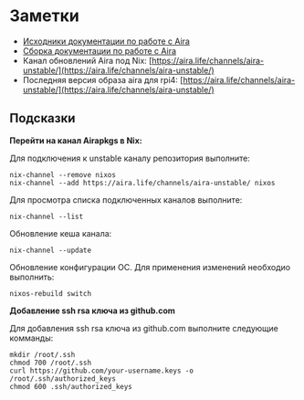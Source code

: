 # Заметки
* [Исходники документации по работе с Aira](https://github.com/airalab/aira/tree/master/docs)
* [Сборка документации по работе с Aira](https://aira.readthedocs.io/en/latest/getting_started.html)
* Канал обновлений Aira под Nix: [https://aira.life/channels/aira-unstable/](https://aira.life/channels/aira-unstable/)
* Последняя версия образа aira для rpi4: [https://aira.life/channels/aira-unstable/](https://aira.life/channels/aira-unstable/)

## Подсказки

**Перейти на канал Airapkgs в Nix:**

Для подключения к unstable каналу репозитория выполните:

    nix-channel --remove nixos
    nix-channel --add https://aira.life/channels/aira-unstable/ nixos

Для просмотра списка подключенных каналов выполните:

    nix-channel --list

Обновление кеша канала:

    nix-channel --update

Обновление конфигурации ОС. Для применения изменений необходио выполнить:

    nixos-rebuild switch

**Добавление ssh rsa ключа из github.com**

Для добавления ssh rsa ключа из github.com выполните следующие комманды:

	mkdir /root/.ssh
	chmod 700 /root/.ssh
	curl https://github.com/your-username.keys -o  /root/.ssh/authorized_keys
	chmod 600 .ssh/authorized_keys



